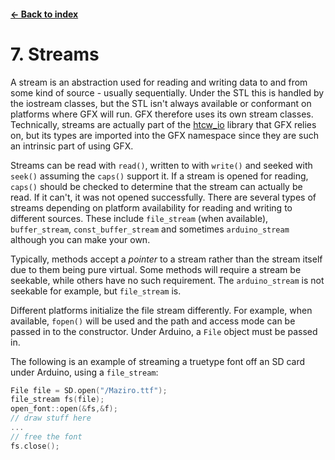 #### [← Back to index](index.md)

<a name="7"></a>

# 7. Streams

A stream is an abstraction used for reading and writing data to and from some kind of source - usually sequentially. Under the STL this is handled by the iostream classes, but the STL isn't always available or conformant on platforms where GFX will run. GFX therefore uses its own stream classes. Technically, streams are actually part of the [htcw_io](https://github.com/codewitch-honey-crisis/htcw_io) library that GFX relies on, but its types are imported into the GFX namespace since they are such an intrinsic part of using GFX.

Streams can be read with `read()`, written to with `write()` and seeked with `seek()` assuming the `caps()` support it. If a stream is opened for reading, `caps()` should be checked to determine that the stream can actually be read. If it can't, it was not opened successfully. There are several types of streams depending on platform availability for reading and writing to different sources. These include `file_stream` (when available), `buffer_stream`, `const_buffer_stream` and sometimes `arduino_stream` although you can make your own.

Typically, methods accept a *pointer* to a stream rather than the stream itself due to them being pure virtual. Some methods will require a stream be seekable, while others have no such requirement. The `arduino_stream` is not seekable for example, but `file_stream` is.

Different platforms initialize the file stream differently. For example, when available, `fopen()` will be used and the path and access mode can be passed in to the constructor. Under Arduino, a `File` object must be passed in.

The following is an example of streaming a truetype font off an SD card under Arduino, using a `file_stream`:
```cpp
File file = SD.open("/Maziro.ttf");
file_stream fs(file);
open_font::open(&fs,&f);
// draw stuff here
...
// free the font
fs.close();
```